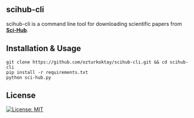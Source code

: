 ## scihub-cli

scihub-cli is a command line tool for downloading scientific papers from [**Sci-Hub**](https://en.wikipedia.org/wiki/Sci-Hub).

## Installation & Usage

```
git clone https://github.com/ozturkoktay/scihub-cli.git && cd scihub-cli
pip install -r requirements.txt
python sci-hub.py
```

## License

[![License: MIT](https://img.shields.io/badge/License-MIT-yellow.svg)](https://opensource.org/licenses/MIT)
